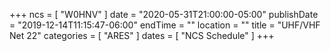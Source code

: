 +++
ncs = [ "W0HNV" ]
date = "2020-05-31T21:00:00-05:00"
publishDate = "2019-12-14T11:15:47-06:00"
endTime = ""
location = ""
title = "UHF/VHF Net 22"
categories = [ "ARES" ]
dates = [ "NCS Schedule" ]
+++
